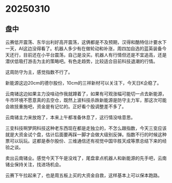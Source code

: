 # 20250310

## 盘中

云赛低开震荡、东华出利好高开震荡，这俩都是不及预期，汉得和酷特估计要水下一天，AI这边没得看了。机器人多少有在做轮动和补涨，周四加自选的蓝英装备今天还行，目前还在小平台震荡，自己是没买。机器人有行情但还是不宜追高，还是潜伏低吸打游击为主的策略吧。有色走趋势，比较适合目前科技退潮的行情。

这周防守为主，感觉指数不行了。

新能源这边20cm的德尔股份，10cm的三祥新材可以关注下，今天日K企稳了。

云南锗这边如果主力没啥动作我就蹲着了，如果有可观涨幅可能切一点去新能源，牛市环境不愿意真的去空仓，既然上波科技杀跌新能源是防守主力军，那这次可能会故技重施吧，资金是有记忆的。正好看个股调整差不多了。

云南锗主力来放炮了，本来上午都准备休息了，这行情没啥意思。

三变科技啊梦网科技这种老东西现在都是走独立的，不怎么跟指数，今天三变应该就是大资金试个盘，估计后面要再踩一脚才会做大级别反弹。指数不行的时候这种票可以玩玩。这都是泰尔股份、三维通信还有视觉中国华胜天成等票总结下来的经验之谈。

卖出云南锗业。感觉今天下午是没戏了，尾盘拿点机器人和新能源的先手吧，云南锗业保持关注，找进场机会。

云赛下午拉起来了，也是周五板上买的大资金自救，这样基本上可以保本跑路。
